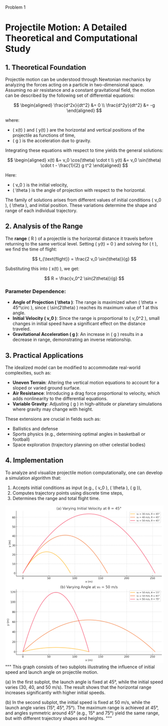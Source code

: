 Problem 1
# Projectile Motion: A Detailed Theoretical and Computational Study

## 1. Theoretical Foundation

Projectile motion can be understood through Newtonian mechanics by analyzing the forces acting on a particle in two-dimensional space. Assuming no air resistance and a constant gravitational field, the motion can be described by the following set of differential equations:

$$
\begin{aligned}
\frac{d^2x}{dt^2} &= 0 \\
\frac{d^2y}{dt^2} &= -g
\end{aligned}
$$

where:
- \( x(t) \) and \( y(t) \) are the horizontal and vertical positions of the projectile as functions of time,
- \( g \) is the acceleration due to gravity.

Integrating these equations with respect to time yields the general solutions:

$$
\begin{aligned}
x(t) &= v_0 \cos(\theta) \cdot t \\
y(t) &= v_0 \sin(\theta) \cdot t - \frac{1}{2} g t^2
\end{aligned}
$$

Here:
- \( v_0 \) is the initial velocity,
- \( \theta \) is the angle of projection with respect to the horizontal.

The family of solutions arises from different values of initial conditions \( v_0 \), \( \theta \), and initial position. These variations determine the shape and range of each individual trajectory.

## 2. Analysis of the Range

The **range** \( R \) of a projectile is the horizontal distance it travels before returning to the same vertical level. Setting \( y(t) = 0 \) and solving for \( t \), we find the time of flight:

$$
t_{\text{flight}} = \frac{2 v_0 \sin(\theta)}{g}
$$

Substituting this into \( x(t) \), we get:

$$
R = \frac{v_0^2 \sin(2\theta)}{g}
$$

### Parameter Dependence:

- **Angle of Projection \( \theta \)**: The range is maximized when \( \theta = 45^\circ \), since \( \sin(2\theta) \) reaches its maximum value of 1 at this angle.
- **Initial Velocity \( v_0 \)**: Since the range is proportional to \( v_0^2 \), small changes in initial speed have a significant effect on the distance traveled.
- **Gravitational Acceleration \( g \)**: An increase in \( g \) results in a decrease in range, demonstrating an inverse relationship.

## 3. Practical Applications

The idealized model can be modified to accommodate real-world complexities, such as:

- **Uneven Terrain**: Altering the vertical motion equations to account for a sloped or varied ground surface.
- **Air Resistance**: Introducing a drag force proportional to velocity, which adds nonlinearity to the differential equations.
- **Variable Gravity**: Adjusting \( g \) in high-altitude or planetary simulations where gravity may change with height.

These extensions are crucial in fields such as:
- Ballistics and defense
- Sports physics (e.g., determining optimal angles in basketball or football)
- Space exploration (trajectory planning on other celestial bodies)

## 4. Implementation

To analyze and visualize projectile motion computationally, one can develop a simulation algorithm that:

1. Accepts initial conditions as input (e.g., \( v_0 \), \( \theta \), \( g \)),
2. Computes trajectory points using discrete time steps,
3. Determines the range and total flight time.

![alt text](image-8.png)
"""
This graph consists of two subplots illustrating the influence of initial speed and launch angle on projectile motion.

(a) In the first subplot, the launch angle is fixed at 45°, while the initial speed varies (30, 40, and 50 m/s). 
    The result shows that the horizontal range increases significantly with higher initial speeds.

(b) In the second subplot, the initial speed is fixed at 50 m/s, while the launch angle varies (15°, 45°, 75°).
    The maximum range is achieved at 45°, and angles symmetric around 45° (e.g., 15° and 75°) yield the same range,
    but with different trajectory shapes and heights.
"""
